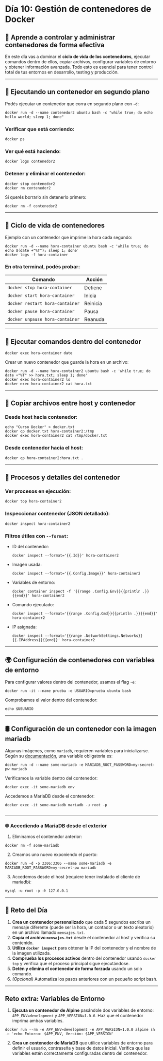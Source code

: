 # Día 10: Gestión de contenedores de Docker 

## 🐳 Aprende a controlar y administrar contenedores de forma efectiva[](https://90daysdevops.295devops.com/semana-02/dia8#-aprende-a-controlar-y-administrar-contenedores-de-forma-efectiva "Enlace directo al 🐳 Aprende a controlar y administrar contenedores de forma efectiva")

En este día vas a dominar el **ciclo de vida de los contenedores**, ejecutar comandos dentro de ellos, copiar archivos, configurar variables de entorno y obtener información avanzada. Todo esto es esencial para tener control total de tus entornos en desarrollo, testing y producción.

___

## 🚀 Ejecutando un contenedor en segundo plano[](https://90daysdevops.295devops.com/semana-02/dia8#-ejecutando-un-contenedor-en-segundo-plano "Enlace directo al 🚀 Ejecutando un contenedor en segundo plano")

Podés ejecutar un contenedor que corra en segundo plano con `-d`:

```
docker run -d --name contenedor2 ubuntu bash -c "while true; do echo hello world; sleep 1; done"
```

### Verificar que está corriendo:[](https://90daysdevops.295devops.com/semana-02/dia8#verificar-que-est%C3%A1-corriendo "Enlace directo al Verificar que está corriendo:")
```
docker ps
```
### Ver qué está haciendo:[](https://90daysdevops.295devops.com/semana-02/dia8#ver-qu%C3%A9-est%C3%A1-haciendo "Enlace directo al Ver qué está haciendo:")
```
docker logs contenedor2
```
### Detener y eliminar el contenedor:[](https://90daysdevops.295devops.com/semana-02/dia8#detener-y-eliminar-el-contenedor "Enlace directo al Detener y eliminar el contenedor:")

```
docker stop contenedor2
docker rm contenedor2
```

Si querés borrarlo sin detenerlo primero:
```
docker rm -f contenedor2
```
___

## 🔁 Ciclo de vida de contenedores[](https://90daysdevops.295devops.com/semana-02/dia8#-ciclo-de-vida-de-contenedores "Enlace directo al 🔁 Ciclo de vida de contenedores")

Ejemplo con un contenedor que imprime la hora cada segundo:

```
docker run -d --name hora-container ubuntu bash -c 'while true; do echo $(date +"%T"); sleep 1; done'
docker logs -f hora-container
```

### En otra terminal, podés probar:[](https://90daysdevops.295devops.com/semana-02/dia8#en-otra-terminal-pod%C3%A9s-probar "Enlace directo al En otra terminal, podés probar:")

| Comando | Acción |
| --- | --- |
| `docker stop hora-container` | Detiene |
| `docker start hora-container` | Inicia |
| `docker restart hora-container` | Reinicia |
| `docker pause hora-container` | Pausa |
| `docker unpause hora-container` | Reanuda |

___

## 💬 Ejecutar comandos dentro del contenedor[](https://90daysdevops.295devops.com/semana-02/dia8#-ejecutar-comandos-dentro-del-contenedor "Enlace directo al 💬 Ejecutar comandos dentro del contenedor")

```
docker exec hora-container date
```

Crear un nuevo contenedor que guarde la hora en un archivo:

```
docker run -d --name hora-container2 ubuntu bash -c 'while true; do date +"%T" >> hora.txt; sleep 1; done'
docker exec hora-container2 ls
docker exec hora-container2 cat hora.txt
```

___

## 📂 Copiar archivos entre host y contenedor[](https://90daysdevops.295devops.com/semana-02/dia8#-copiar-archivos-entre-host-y-contenedor "Enlace directo al 📂 Copiar archivos entre host y contenedor")

### Desde host hacia contenedor:[](https://90daysdevops.295devops.com/semana-02/dia8#desde-host-hacia-contenedor "Enlace directo al Desde host hacia contenedor:")

```
echo "Curso Docker" > docker.txt
docker cp docker.txt hora-container2:/tmp
docker exec hora-container2 cat /tmp/docker.txt
```

### Desde contenedor hacia el host:[](https://90daysdevops.295devops.com/semana-02/dia8#desde-contenedor-hacia-el-host "Enlace directo al Desde contenedor hacia el host:")

```
docker cp hora-container2:hora.txt .
```

___

## 🔎 Procesos y detalles del contenedor[](https://90daysdevops.295devops.com/semana-02/dia8#-procesos-y-detalles-del-contenedor "Enlace directo al 🔎 Procesos y detalles del contenedor")

### Ver procesos en ejecución:[](https://90daysdevops.295devops.com/semana-02/dia8#ver-procesos-en-ejecuci%C3%B3n "Enlace directo al Ver procesos en ejecución:")

```
docker top hora-container2
```

### Inspeccionar contenedor (JSON detallado):[](https://90daysdevops.295devops.com/semana-02/dia8#inspeccionar-contenedor-json-detallado "Enlace directo al Inspeccionar contenedor (JSON detallado):")

```
docker inspect hora-container2
```

### Filtros útiles con `--format`:[](https://90daysdevops.295devops.com/semana-02/dia8#filtros-%C3%BAtiles-con---format "Enlace directo al filtros-útiles-con---format")

-   ID del contenedor:
    
    ```
    docker inspect --format='{{.Id}}' hora-container2
    ```
    
-   Imagen usada:
    
    ```
    docker inspect --format='{{.Config.Image}}' hora-container2
    ```
    
-   Variables de entorno:
    
    ```
    docker container inspect -f '{{range .Config.Env}}{{println .}}{{end}}' hora-container2
    ```
    
-   Comando ejecutado:
    
    ```
    docker inspect --format='{{range .Config.Cmd}}{{println .}}{{end}}' hora-container2
    ```
    
-   IP asignada:
    
    ```
    docker inspect --format='{{range .NetworkSettings.Networks}}{{.IPAddress}}{{end}}' hora-container2

    ```
    

___

## 🌍 Configuración de contenedores con variables de entorno[](https://90daysdevops.295devops.com/semana-02/dia8#-configuraci%C3%B3n-de-contenedores-con-variables-de-entorno "Enlace directo al 🌍 Configuración de contenedores con variables de entorno")

Para configurar valores dentro del contenedor, usamos el flag `-e`:

```
docker run -it --name prueba -e USUARIO=prueba ubuntu bash
```

Comprobamos el valor dentro del contenedor:

```
echo $USUARIO
```
___

## 🛢️ Configuración de un contenedor con la imagen mariadb[](https://90daysdevops.295devops.com/semana-02/dia8#%EF%B8%8F-configuraci%C3%B3n-de-un-contenedor-con-la-imagen-mariadb "Enlace directo al 🛢️ Configuración de un contenedor con la imagen mariadb")

Algunas imágenes, como `mariadb`, requieren variables para inicializarse. Según su [documentación](https://hub.docker.com/_/mariadb), una variable obligatoria es:

```
docker run -d --name some-mariadb -e MARIADB_ROOT_PASSWORD=my-secret-pw mariadb

```

Verificamos la variable dentro del contenedor:

```
docker exec -it some-mariadb env
```

Accedemos a MariaDB desde el contenedor:

```
docker exec -it some-mariadb mariadb -u root -p


```

___

### 🌐 Accediendo a MariaDB desde el exterior[](https://90daysdevops.295devops.com/semana-02/dia8#-accediendo-a-mariadb-desde-el-exterior "Enlace directo al 🌐 Accediendo a MariaDB desde el exterior")

1.  Eliminamos el contenedor anterior:

```
docker rm -f some-mariadb
```

2.  Creamos uno nuevo exponiendo el puerto:

```
docker run -d -p 3306:3306 --name some-mariadb -e MARIADB_ROOT_PASSWORD=my-secret-pw mariadb
```

3.  Accedemos desde el host (requiere tener instalado el cliente de mariadb):

```
mysql -u root -p -h 127.0.0.1

```

___

## 🧠 Reto del Día[](https://90daysdevops.295devops.com/semana-02/dia8#-reto-del-d%C3%ADa "Enlace directo al 🧠 Reto del Día")

1.  **Crea un contenedor personalizado** que cada 5 segundos escriba un mensaje diferente (puede ser la hora, un contador o un texto aleatorio) en un archivo llamado `mensajes.txt`.
2.  **Copia el archivo `mensajes.txt`** desde el contenedor al host y verifica su contenido.
3.  **Utiliza `docker inspect`** para obtener la IP del contenedor y el nombre de la imagen utilizada.
4.  **Comprueba los procesos activos** dentro del contenedor usando `docker top` y verifica que el proceso principal sigue ejecutándose.
5.  **Detén y elimina el contenedor de forma forzada** usando un solo comando.
6.  _(Opcional)_ Automatiza los pasos anteriores con un pequeño script bash.

___
## Reto extra: Variables de Entorno
1.  **Ejecuta un contenedor de Alpine** pasándole dos variables de entorno: `APP_ENV=development` y `APP_VERSION=1.0.0`. Haz que el contenedor imprima ambas variables.

```
docker run --rm -e APP_ENV=development -e APP_VERSION=1.0.0 alpine sh -c 'echo Entorno: $APP_ENV, Versión: $APP_VERSION'

```

2.  **Crea un contenedor de MariaDB** que utilice variables de entorno para definir el usuario, contraseña y base de datos inicial. Verifica que las variables estén correctamente configuradas dentro del contenedor.






